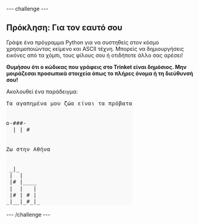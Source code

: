 --- challenge ---

## Πρόκληση: Για τον εαυτό σου

Γράψε ένα πρόγραμμα Python για να συστηθείς στον κόσμο χρησιμοποιώντας κείμενο και ASCII τέχνη. Μπορείς να δημιουργήσεις εικόνες από τα χόμπι, τους φίλους σου ή οτιδήποτε άλλο σας αρέσει!

**Θυμήσου ότι ο κώδικας που γράφεις στο Trinket είναι δημόσιος. Μην μοιράζεσαι προσωπικά στοιχεία όπως το πλήρες όνομα ή τη διεύθυνσή σου!**

Ακολουθεί ένα παράδειγμα:

![screenshot](images/me-about.png)

--- /challenge ---